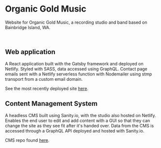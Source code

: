 <h1>Organic Gold Music</h1>
<p>Website for Organic Gold Music, a recording studio and band based on Bainbridge Island, WA.</p>
<br />

<h2>Web application</h2>
<p>A React application built with the Gatsby framework and deployed on Netlify. Styled with SASS, data accessed using GraphQL. Contact page emails sent with a Netlify serverless function with Nodemailer using stmp transport from a custom email domain.</p>

See the most recently deployed site [here](https://organicgoldmusic.com/).
<br />

<h2>Content Management System</h2>
<p>A headless CMS built using Sanity.io, with the studio also hosted on Netlify. Enables the end user to edit and add content with a GUI so that they can change the site as they see fit after it's handed over. Data from the CMS is accessed through a GraphQL API deployed and hosted with Sanity.io.</p>

CMS repo found [here](https://github.com/derek-watson14/organic-gold-cms-studio).
<br />